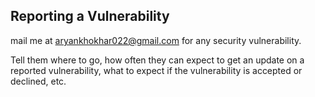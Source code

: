 
## Reporting a Vulnerability

mail me at aryankhokhar022@gmail.com for any security vulnerability.

Tell them where to go, how often they can expect to get an update on a
reported vulnerability, what to expect if the vulnerability is accepted or
declined, etc.
